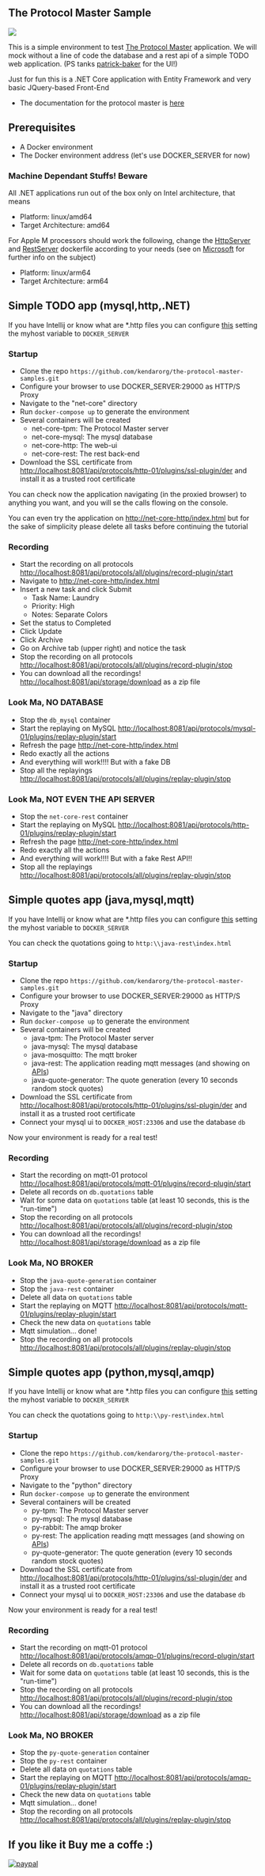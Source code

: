 ## The Protocol Master Sample

![](protocolmaster_s.gif)

This is a simple environment to test [The Protocol Master](https://github.com/kendarorg/the-protocol-master)
application. We will mock without a line of code the database and a rest api of a simple TODO web application.
(PS tanks [patrick-baker](https://github.com/patrick-baker/to-do-list) for the UI!)

Just for fun this is a .NET Core application with Entity Framework
and very basic JQuery-based Front-End

* The documentation for the protocol master is [here](https://github.com/kendarorg/the-protocol-master)

## Prerequisites

* A Docker environment
* The Docker environment address (let's use DOCKER_SERVER for now)

### Machine Dependant Stuffs! Beware

All .NET applications run out of the box only on Intel architecture, that means

* Platform: linux/amd64
* Target Architecture: amd64

For Apple M processors should work the following, change the [HttpServer](net-core/HttpServer/Dockerfile)
and [RestServer](net-core/RestServer/Dockerfile) dockerfile according to your needs (see on
[Microsoft](https://devblogs.microsoft.com/dotnet/improving-multiplatform-container-support/) for
further info on the subject)

* Platform: linux/arm64
* Target Architecture: arm64

## Simple TODO app (mysql,http,.NET)

If you have Intellij or know what are *.http files you can configure [this](net-core/someutilities.http) setting the
myhost variable to ```DOCKER_SERVER```

### Startup

* Clone the repo ```https://github.com/kendarorg/the-protocol-master-samples.git```
* Configure your browser to use DOCKER_SERVER:29000 as HTTP/S Proxy
* Navigate to the "net-core" directory
* Run ```docker-compose up``` to generate the environment
* Several containers will be created
    * net-core-tpm: The Protocol Master server
    * net-core-mysql: The mysql database
    * net-core-http: The web-ui
    * net-core-rest: The rest back-end
* Download the SSL certificate
  from [http://localhost:8081/api/protocols/http-01/plugins/ssl-plugin/der](http://localhost:8081/api/protocols/http-01/plugins/ssl-plugin/der)
  and install
  it as a trusted root certificate

You can check now the application navigating (in the proxied browser) to anything
you want, and you will se the calls flowing on the console.

You can even try the application on [http://net-core-http/index.html](http://net-core-http/index.html)
but for the sake of simplicity please delete all tasks before continuing the tutorial

### Recording

* Start the recording on all
  protocols [http://localhost:8081/api/protocols/all/plugins/record-plugin/start](http://localhost:8081/api/protocols/all/plugins/record-plugin/start)
* Navigate to [http://net-core-http/index.html](http://net-core-http/index.html)
* Insert a new task and click Submit
    * Task Name: Laundry
    * Priority: High
    * Notes: Separate Colors
* Set the status to Completed
* Click Update
* Click Archive
* Go on Archive tab (upper right) and notice the task
* Stop the recording on all
  protocols [http://localhost:8081/api/protocols/all/plugins/record-plugin/stop](http://localhost:8081/api/protocols/all/plugins/record-plugin/stop)
* You can download all the
  recordings! [http://localhost:8081/api/storage/download](http://localhost:8081/api/storage/download) as a zip file

### Look Ma, NO DATABASE

* Stop the ```db_mysql``` container
* Start the replaying on
  MySQL [http://localhost:8081/api/protocols/mysql-01/plugins/replay-plugin/start](http://localhost:8081/api/protocols/mysql-01/plugins/replay-plugin/start)
* Refresh the page [http://net-core-http/index.html](http://net-core-http/index.html)
* Redo exactly all the actions
* And everything will work!!!! But with a fake DB
* Stop all the
  replayings [http://localhost:8081/api/protocols/all/plugins/replay-plugin/stop](http://localhost:8081/api/protocols/all/plugins/replay-plugin/stop)

### Look Ma, NOT EVEN THE API SERVER

* Stop the ```net-core-rest``` container
* Start the replaying on
  MySQL [http://localhost:8081/api/protocols/http-01/plugins/replay-plugin/start](http://localhost:8081/api/protocols/http-01/plugins/replay-plugin/start)
* Refresh the page [http://net-core-http/index.html](http://net-core-http/index.html)
* Redo exactly all the actions
* And everything will work!!!! But with a fake Rest API!!
* Stop all the
  replayings [http://localhost:8081/api/protocols/all/plugins/replay-plugin/stop](http://localhost:8081/api/protocols/all/plugins/replay-plugin/stop)

## Simple quotes app (java,mysql,mqtt)

If you have Intellij or know what are *.http files you can configure [this](net-core/someutilities.http) setting the
myhost variable to ```DOCKER_SERVER```

You can check the quotations going to ```http:\\java-rest\index.html```

### Startup

* Clone the repo ```https://github.com/kendarorg/the-protocol-master-samples.git```
* Configure your browser to use DOCKER_SERVER:29000 as HTTP/S Proxy
* Navigate to the "java" directory
* Run ```docker-compose up``` to generate the environment
* Several containers will be created
    * java-tpm: The Protocol Master server
    * java-mysql: The mysql database
    * java-mosquitto: The mqtt broker
    * java-rest: The application reading mqtt messages (and showing on [APIs](java-rest/swagger-ui/index.html))
    * java-quote-generator: The quote generation (every 10 seconds random stock quotes)
* Download the SSL certificate
  from [http://localhost:8081/api/protocols/http-01/plugins/ssl-plugin/der](http://localhost:8081/api/protocols/http-01/plugins/ssl-plugin/der)
  and install
  it as a trusted root certificate
* Connect your mysql ui to ```DOCKER_HOST:23306``` and use the database ```db```

Now your environment is ready for a real test!

### Recording

* Start the recording on mqtt-01
  protocol [http://localhost:8081/api/protocols/mqtt-01/plugins/record-plugin/start](http://localhost:8081/api/protocols/mqtt-01/plugins/record-plugin/start)
* Delete all records on ```db.quotations``` table
* Wait for some data on ```quotations``` table (at least 10 seconds, this is the "run-time")
* Stop the recording on all
  protocols [http://localhost:8081/api/protocols/all/plugins/record-plugin/stop](http://localhost:8081/api/protocols/all/plugins/record-plugin/stop)
* You can download all the
  recordings! [http://localhost:8081/api/storage/download](http://localhost:8081/api/storage/download) as a zip file

### Look Ma, NO BROKER

* Stop the ```java-quote-generation``` container
* Stop the ```java-rest``` container
* Delete all data on ```quotations``` table
* Start the replaying on
  MQTT [http://localhost:8081/api/protocols/mqtt-01/plugins/replay-plugin/start](http://localhost:8081/api/protocols/mqtt-01/plugins/replay-plugin/start)
* Check the new data on ```quotations``` table
* Mqtt simulation... done!
* Stop the recording on all
    protocols [http://localhost:8081/api/protocols/all/plugins/replay-plugin/stop](http://localhost:8081/api/protocols/all/plugins/record-plugin/stop)



## Simple quotes app (python,mysql,amqp)

If you have Intellij or know what are *.http files you can configure [this](net-core/someutilities.http) setting the
myhost variable to ```DOCKER_SERVER```

You can check the quotations going to ```http:\\py-rest\index.html```

### Startup

* Clone the repo ```https://github.com/kendarorg/the-protocol-master-samples.git```
* Configure your browser to use DOCKER_SERVER:29000 as HTTP/S Proxy
* Navigate to the "python" directory
* Run ```docker-compose up``` to generate the environment
* Several containers will be created
  * py-tpm: The Protocol Master server
  * py-mysql: The mysql database
  * py-rabbit: The amqp broker
  * py-rest: The application reading mqtt messages (and showing on [APIs](java-rest/swagger-ui/index.html))
  * py-quote-generator: The quote generation (every 10 seconds random stock quotes)
* Download the SSL certificate
  from [http://localhost:8081/api/protocols/http-01/plugins/ssl-plugin/der](http://localhost:8081/api/protocols/http-01/plugins/ssl-plugin/der)
  and install
  it as a trusted root certificate
* Connect your mysql ui to ```DOCKER_HOST:23306``` and use the database ```db```

Now your environment is ready for a real test!

### Recording

* Start the recording on mqtt-01
  protocol [http://localhost:8081/api/protocols/amqp-01/plugins/record-plugin/start](http://localhost:8081/api/protocols/amqp-01/plugins/record-plugin/start)
* Delete all records on ```db.quotations``` table
* Wait for some data on ```quotations``` table (at least 10 seconds, this is the "run-time")
* Stop the recording on all
  protocols [http://localhost:8081/api/protocols/all/plugins/record-plugin/stop](http://localhost:8081/api/protocols/all/plugins/record-plugin/stop)
* You can download all the
  recordings! [http://localhost:8081/api/storage/download](http://localhost:8081/api/storage/download) as a zip file

### Look Ma, NO BROKER

* Stop the ```py-quote-generation``` container
* Stop the ```py-rest``` container
* Delete all data on ```quotations``` table
* Start the replaying on
  MQTT [http://localhost:8081/api/protocols/amqp-01/plugins/replay-plugin/start](http://localhost:8081/api/protocols/amqp-01/plugins/replay-plugin/start)
* Check the new data on ```quotations``` table
* Mqtt simulation... done!
* Stop the recording on all
  protocols [http://localhost:8081/api/protocols/all/plugins/replay-plugin/stop](http://localhost:8081/api/protocols/all/plugins/record-plugin/stop)


## If you like it Buy me a coffe :)

[![paypal](https://www.paypalobjects.com/en_US/i/btn/btn_donateCC_LG.gif)](https://www.paypal.com/paypalme/kendarorg/1)

<br>
